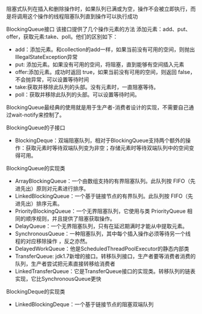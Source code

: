 阻塞式队列在插入和删除操作时，如果队列已满或为空，操作不会被立即执行，而是将调用这个操作的线程阻塞队列直到操作可以执行成功

BlockingQueue接口
该接口提供了几个操作元素的方法
添加元素：add、put、offer，获取元素:take、poll。他们的区别如下：
* add：添加元素。和collection的add一样，如果当前没有可用的空间，则抛出 IllegalStateException异常
* put: 添加元素。如果没有可用的空间，将阻塞，直到能够有空间插入元素
* offer:添加元素。成功时返回 true，如果当前没有可用的空间，则返回 false，不会抛异常，可以设置等待时间
* take:获取并移除此队列的头部。没有元素时，一直阻塞等待。
* poll：获取并移除此队列的头部。可以设置等待时间。

BlockingQueue最经典的使用就是用于生产者-消费者设计的实现，不需要自己通过wait-notify来控制了。

BlockingQueue的子接口
* BlockingDeque：双端阻塞队列，相对于BlockingQueue支持两个额外的操作：获取元素时等待双端队列变为非空；存储元素时等待双端队列中的空间变得可用。 


BlockingQueue的实现类
* ArrayBlockingQueue：一个由数组支持的有界阻塞队列。此队列按 FIFO（先进先出）原则对元素进行排序。
* LinkedBlockingQueue：一个基于链接节点的有界队列。此队列按 FIFO（先进先出）排序元素。
* PriorityBlockingQueue：一个无界阻塞队列，它使用与类 PriorityQueue 相同的顺序规则，并且提供了阻塞获取操作。
* DelayQueue：一个无界阻塞队列，只有在延迟期满时才能从中提取元素。
* SynchronousQueue：一种阻塞队列，其中每个插入操作必须等待另一个线程的对应移除操作 ，反之亦然。
* DelayedWorkQueue：他是ScheduledThreadPoolExecutor的静态内部类
* TransferQueue: jdk1.7新增的接口。转移队列接口，生产者要等消费者消费的队列，生产者尝试把元素直接转移给消费者
* LinkedTransferQueue：它是TransferQueue接口的实现类。转移队列的链表实现，它比SynchronousQueue更快

BlockingDeque的实现类
* LinkedBlockingDeque：一个基于链接节点的阻塞双端队列


